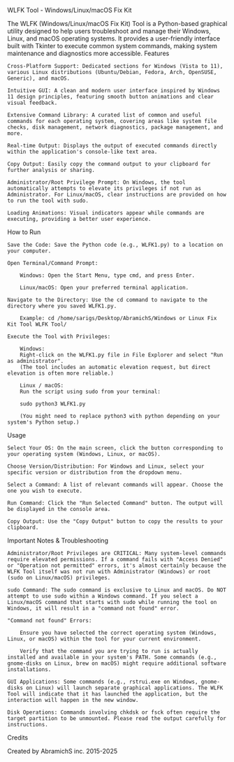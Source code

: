 WLFK Tool - Windows/Linux/macOS Fix Kit

The WLFK (Windows/Linux/macOS Fix Kit) Tool is a Python-based graphical utility designed to help users troubleshoot and manage their Windows, Linux, and macOS operating systems. It provides a user-friendly interface built with Tkinter to execute common system commands, making system maintenance and diagnostics more accessible.
Features

    Cross-Platform Support: Dedicated sections for Windows (Vista to 11), various Linux distributions (Ubuntu/Debian, Fedora, Arch, OpenSUSE, Generic), and macOS.

    Intuitive GUI: A clean and modern user interface inspired by Windows 11 design principles, featuring smooth button animations and clear visual feedback.

    Extensive Command Library: A curated list of common and useful commands for each operating system, covering areas like system file checks, disk management, network diagnostics, package management, and more.

    Real-time Output: Displays the output of executed commands directly within the application's console-like text area.

    Copy Output: Easily copy the command output to your clipboard for further analysis or sharing.

    Administrator/Root Privilege Prompt: On Windows, the tool automatically attempts to elevate its privileges if not run as Administrator. For Linux/macOS, clear instructions are provided on how to run the tool with sudo.

    Loading Animations: Visual indicators appear while commands are executing, providing a better user experience.

How to Run

    Save the Code: Save the Python code (e.g., WLFK1.py) to a location on your computer.

    Open Terminal/Command Prompt:

        Windows: Open the Start Menu, type cmd, and press Enter.

        Linux/macOS: Open your preferred terminal application.

    Navigate to the Directory: Use the cd command to navigate to the directory where you saved WLFK1.py.

        Example: cd /home/sarigs/Desktop/AbramichS/Windows or Linux Fix Kit Tool WLFK Tool/

    Execute the Tool with Privileges:

        Windows:
        Right-click on the WLFK1.py file in File Explorer and select "Run as administrator".
        (The tool includes an automatic elevation request, but direct elevation is often more reliable.)

        Linux / macOS:
        Run the script using sudo from your terminal:

        sudo python3 WLFK1.py

        (You might need to replace python3 with python depending on your system's Python setup.)

Usage

    Select Your OS: On the main screen, click the button corresponding to your operating system (Windows, Linux, or macOS).

    Choose Version/Distribution: For Windows and Linux, select your specific version or distribution from the dropdown menu.

    Select a Command: A list of relevant commands will appear. Choose the one you wish to execute.

    Run Command: Click the "Run Selected Command" button. The output will be displayed in the console area.

    Copy Output: Use the "Copy Output" button to copy the results to your clipboard.

Important Notes & Troubleshooting

    Administrator/Root Privileges are CRITICAL: Many system-level commands require elevated permissions. If a command fails with "Access Denied" or "Operation not permitted" errors, it's almost certainly because the WLFK Tool itself was not run with Administrator (Windows) or root (sudo on Linux/macOS) privileges.

    sudo Command: The sudo command is exclusive to Linux and macOS. Do NOT attempt to use sudo within a Windows command. If you select a Linux/macOS command that starts with sudo while running the tool on Windows, it will result in a "command not found" error.

    "Command not found" Errors:

        Ensure you have selected the correct operating system (Windows, Linux, or macOS) within the tool for your current environment.

        Verify that the command you are trying to run is actually installed and available in your system's PATH. Some commands (e.g., gnome-disks on Linux, brew on macOS) might require additional software installations.

    GUI Applications: Some commands (e.g., rstrui.exe on Windows, gnome-disks on Linux) will launch separate graphical applications. The WLFK Tool will indicate that it has launched the application, but the interaction will happen in the new window.

    Disk Operations: Commands involving chkdsk or fsck often require the target partition to be unmounted. Please read the output carefully for instructions.

Credits

Created by AbramichS inc. 2015-2025

